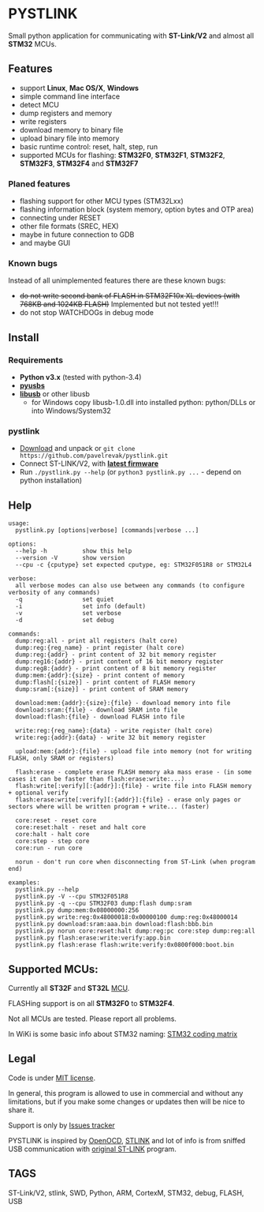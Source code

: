 # PYSTLINK

Small python application for communicating with **ST-Link/V2** and almost all **STM32** MCUs.

## Features

- support **Linux**, **Mac OS/X**, **Windows**
- simple command line interface
- detect MCU
- dump registers and memory
- write registers
- download memory to binary file
- upload binary file into memory
- basic runtime control: reset, halt, step, run
- supported MCUs for flashing: **STM32F0**, **STM32F1**, **STM32F2**, **STM32F3**, **STM32F4** and **STM32F7**

### Planed features

- flashing support for other MCU types (STM32Lxx)
- flashing information block (system memory, option bytes and OTP area)
- connecting under RESET
- other file formats (SREC, HEX)
- maybe in future connection to GDB
- and maybe GUI

### Known bugs

Instead of all unimplemented features there are these known bugs:

- ~~do not write second bank of FLASH in STM32F10x XL devices (with 768KB and 1024KB FLASH)~~ Implemented but not tested yet!!!
- do not stop WATCHDOGs in debug mode

## Install

### Requirements

- **Python v3.x** (tested with python-3.4)
- [**pyusbs**](https://github.com/walac/pyusb)
- [**libusb**](http://libusbx.org) or other libusb
  - for Windows copy libusb-1.0.dll into installed python: python/DLLs or into Windows/System32

### pystlink

- [Download](https://github.com/pavelrevak/pystlink/archive/master.zip) and unpack or `git clone https://github.com/pavelrevak/pystlink.git`
- Connect ST-LINK/V2, with [**latest firmware**](http://www.st.com/web/en/catalog/tools/PF258194)
- Run `./pystlink.py --help` (or `python3 pystlink.py ...` - depend on python installation)

## Help
```
usage:
  pystlink.py [options|verbose] [commands|verbose ...]

options:
  --help -h          show this help
  --version -V       show version
  --cpu -c {cputype} set expected cputype, eg: STM32F051R8 or STM32L4

verbose:
  all verbose modes can also use between any commands (to configure verbosity of any commands)
  -q                 set quiet
  -i                 set info (default)
  -v                 set verbose
  -d                 set debug

commands:
  dump:reg:all - print all registers (halt core)
  dump:reg:{reg_name} - print register (halt core)
  dump:reg:{addr} - print content of 32 bit memory register
  dump:reg16:{addr} - print content of 16 bit memory register
  dump:reg8:{addr} - print content of 8 bit memory register
  dump:mem:{addr}:{size} - print content of memory
  dump:flash[:{size}] - print content of FLASH memory
  dump:sram[:{size}] - print content of SRAM memory

  download:mem:{addr}:{size}:{file} - download memory into file
  download:sram:{file} - download SRAM into file
  download:flash:{file} - download FLASH into file

  write:reg:{reg_name}:{data} - write register (halt core)
  write:reg:{addr}:{data} - write 32 bit memory register

  upload:mem:{addr}:{file} - upload file into memory (not for writing FLASH, only SRAM or registers)

  flash:erase - complete erase FLASH memory aka mass erase - (in some cases it can be faster than flash:erase:write:...)
  flash:write[:verify][:{addr}]:{file} - write file into FLASH memory + optional verify
  flash:erase:write[:verify][:{addr}]:{file} - erase only pages or sectors where will be written program + write... (faster)

  core:reset - reset core
  core:reset:halt - reset and halt core
  core:halt - halt core
  core:step - step core
  core:run - run core

  norun - don't run core when disconnecting from ST-Link (when program end)

examples:
  pystlink.py --help
  pystlink.py -V --cpu STM32F051R8
  pystlink.py -q --cpu STM32F03 dump:flash dump:sram
  pystlink.py dump:mem:0x08000000:256
  pystlink.py write:reg:0x48000018:0x00000100 dump:reg:0x48000014
  pystlink.py download:sram:aaa.bin download:flash:bbb.bin
  pystlink.py norun core:reset:halt dump:reg:pc core:step dump:reg:all
  pystlink.py flash:erase:write:verify:app.bin
  pystlink.py flash:erase flash:write:verify:0x0800f000:boot.bin
```

## Supported MCUs:

Currently all **ST32F** and **ST32L** [MCU](http://www.st.com/web/en/catalog/mmc/FM141/SC1169).

FLASHing support is on all **STM32F0** to **STM32F4**.

Not all MCUs are tested. Please report all problems.

In WiKi is some basic info about STM32 naming: [STM32 coding matrix](https://github.com/pavelrevak/pystlink/wiki/STM32-coding-matrix)

## Legal

Code is under [MIT license](https://github.com/pavelrevak/pystlink/blob/master/LICENSE).

In general, this program is allowed to use in commercial and without any limitations, but if you make some changes or updates then will be nice to share it.

Support is only by [Issues tracker](https://github.com/pavelrevak/pystlink/issues)

PYSTLINK is inspired by [OpenOCD](http://openocd.org/), [STLINK](https://github.com/texane/stlink) and lot of info is from sniffed USB communication with [original ST-LINK](http://www.st.com/web/en/catalog/tools/PF258168) program.

## TAGS
ST-Link/V2, stlink, SWD, Python, ARM, CortexM, STM32, debug, FLASH, USB
